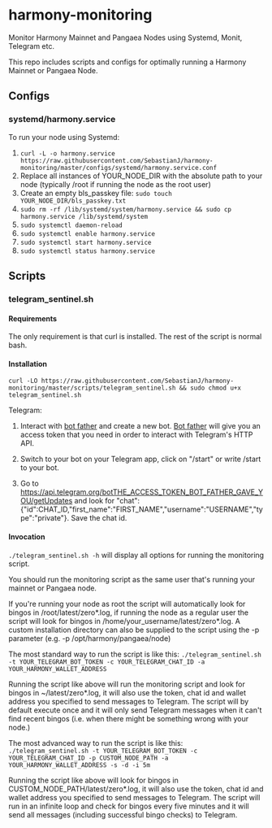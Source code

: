 # harmony-monitoring
Monitor Harmony Mainnet and Pangaea Nodes using Systemd, Monit, Telegram etc.

This repo includes scripts and configs for optimally running a Harmony Mainnet or Pangaea Node.

## Configs

### systemd/harmony.service

To run your node using Systemd:

1. `curl -L -o harmony.service https://raw.githubusercontent.com/SebastianJ/harmony-monitoring/master/configs/systemd/harmony.service.conf`
2. Replace all instances of YOUR_NODE_DIR with the absolute path to your node (typically /root if running the node as the root user)
3. Create an empty bls_passkey file: `sudo touch YOUR_NODE_DIR/bls_passkey.txt`
3. `sudo rm -rf /lib/systemd/system/harmony.service && sudo cp harmony.service /lib/systemd/system`
4. `sudo systemctl daemon-reload`
5. `sudo systemctl enable harmony.service`
6. `sudo systemctl start harmony.service`
7. `sudo systemctl status harmony.service`

## Scripts

### telegram_sentinel.sh

#### Requirements
The only requirement is that curl is installed. The rest of the script is normal bash.

#### Installation

`curl -LO https://raw.githubusercontent.com/SebastianJ/harmony-monitoring/master/scripts/telegram_sentinel.sh && sudo chmod u+x telegram_sentinel.sh`

Telegram:

1. Interact with [bot father](https://telegram.me/botfather) and create a new bot. [Bot father](https://telegram.me/botfather) will give you an access token that you need in order to interact with Telegram's HTTP API.

2. Switch to your bot on your Telegram app, click on "/start" or write /start to your bot.

3. Go to https://api.telegram.org/botTHE_ACCESS_TOKEN_BOT_FATHER_GAVE_YOU/getUpdates and look for "chat":{"id":CHAT_ID,"first_name":"FIRST_NAME","username":"USERNAME","type":"private"}. Save the chat id.

#### Invocation

`./telegram_sentinel.sh -h` will display all options for running the monitoring script.

You should run the monitoring script as the same user that's running your mainnet or Pangaea node.

If you're running your node as root the script will automatically look for bingos in /root/latest/zero*.log, if running the node as a regular user the script will look for bingos in /home/your_username/latest/zero*.log. A custom installation directory can also be supplied to the script using the -p parameter (e.g. -p /opt/harmony/pangaea/node)

The most standard way to run the script is like this:
`./telegram_sentinel.sh -t YOUR_TELEGRAM_BOT_TOKEN -c YOUR_TELEGRAM_CHAT_ID -a YOUR_HARMONY_WALLET_ADDRESS`

Running the script like above will run the monitoring script and look for bingos in ~/latest/zero*.log, it will also use the token, chat id and wallet address you specified to send messages to Telegram. The script will by default execute once and it will only send Telegram messages when it can't find recent bingos (i.e. when there might be something wrong with your node.)

The most advanced way to run the script is like this:
`./telegram_sentinel.sh -t YOUR_TELEGRAM_BOT_TOKEN -c YOUR_TELEGRAM_CHAT_ID -p CUSTOM_NODE_PATH -a YOUR_HARMONY_WALLET_ADDRESS -s -d -i 5m`

Running the script like above will look for bingos in CUSTOM_NODE_PATH/latest/zero*.log, it will also use the token, chat id and wallet address you specified to send messages to Telegram. The script will run in an infinite loop and check for bingos every five minutes and it will send all messages (including successful bingo checks) to Telegram.

